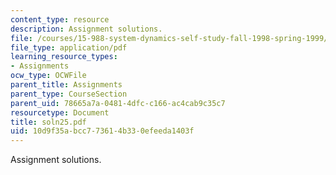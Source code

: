 ```yaml
---
content_type: resource
description: Assignment solutions.
file: /courses/15-988-system-dynamics-self-study-fall-1998-spring-1999/10d9f35abcc773614b330efeeda1403f_soln25.pdf
file_type: application/pdf
learning_resource_types:
- Assignments
ocw_type: OCWFile
parent_title: Assignments
parent_type: CourseSection
parent_uid: 78665a7a-0481-4dfc-c166-ac4cab9c35c7
resourcetype: Document
title: soln25.pdf
uid: 10d9f35a-bcc7-7361-4b33-0efeeda1403f
---
```

Assignment solutions.

